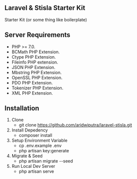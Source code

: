 ## ​Laravel & Stisla Starter Kit

​Starter Kit (or some thing like boilerplate)

## Server Requirements
- PHP >= 7.0.
- BCMath PHP Extension.
- Ctype PHP Extension.
- Fileinfo PHP extension.
- JSON PHP Extension.
- Mbstring PHP Extension.
- OpenSSL PHP Extension.
- PDO PHP Extension.
- Tokenizer PHP Extension.
- XML PHP Extension.

## Installation
1. Clone
	- git clone https://github.com/aridwiputra/laravel-stisla.git
2. Install Depedency
	- composer install
3. Setup Environment Variable
	- cp .env.example .env
	- php artisan key:generate
4. Migrate & Seed
	- php artisan migrate --seed
5. Run Local Dev Server
	- php artisan serve